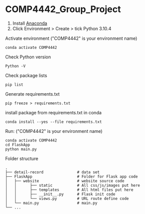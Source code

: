 # COMP4442_Group_Project

1. Install [Anaconda](https://www.anaconda.com/)
2. Click Environment > Create > tick Python 3.10.4

Activate environment ("COMP4442" is your environment name)
```
conda activate COMP4442
```

Check Python version
```
Python -V
```

Check package lists
```
pip list
```

Generate requirements.txt
```
pip freeze > requirements.txt
```

install package from requirements.txt in conda
```
conda install --yes --file requirements.txt
```
 
Run: ("COMP4442" is your environment name)
```
conda activate COMP4442
cd FlaskApp
python main.py
```

 Folder structure


    .
    ├── detail-record               # data set
    ├── FlaskApp                    # Folder for Flask app code
    │   ├── website                 # website source code
    │   │      ├── static           # All css/js/images put here
    │   │      ├── templates        # All html files put here
    │   │      ├── __init__.py      # Flask init code
    │   │      └── views.py         # URL route define code
    │   └── main.py                 # main.py
    └── ...
